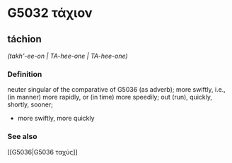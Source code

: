 # G5032 τάχιον

## táchion

_(takh'-ee-on | TA-hee-one | TA-hee-one)_

### Definition

neuter singular of the comparative of G5036 (as adverb); more swiftly, i.e., (in manner) more rapidly, or (in time) more speedily; out (run), quickly, shortly, sooner; 

- more swiftly, more quickly

### See also

[[G5036|G5036 ταχύς]]
